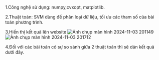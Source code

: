 1.Công nghệ sử dụng: numpy,cvxopt, matplotlib.

2.Thuật toán: SVM dùng để phân loại dữ liệu, tối ưu các tham số của bài toán phương trình.

3.Hiển thị kết quả lên website
![Ảnh chụp màn hình 2024-11-03 201149](https://github.com/user-attachments/assets/ea1a7dd5-09b2-4805-93a3-a3f39d39090d)
![Ảnh chụp màn hình 2024-11-03 201712](https://github.com/user-attachments/assets/a9f98f90-2ba3-48da-8d42-5cea382f8182)

4.Đối với các bài toán có sự so sánh giữa 2 thuật toán thì sẽ dán kết quả dưới đây.
